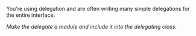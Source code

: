 You're using delegation and are often writing many simple delegations for the entire interface.

*Make the delegate a module and include it into the delegating class.*
